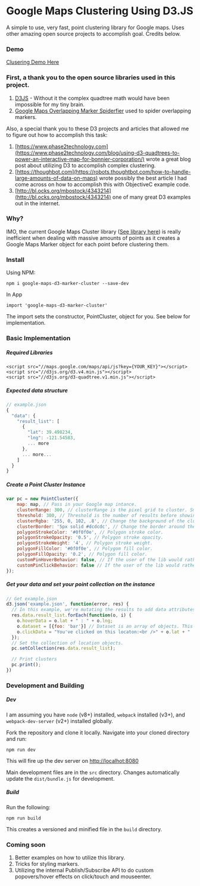 # Google Maps Clustering Using D3.JS

A simple to use, very fast, point clustering library for Google maps. Uses other amazing open source projects to accomplish goal. Credits below.

### Demo

[Clusering Demo Here](http://iamjpg.github.io/GoogleMapsPointClusterD3/)

### First, a thank you to the open source libraries used in this project.

1. [D3JS](https://d3js.org/) - Without it the complex quadtree math would have been impossible for my tiny brain.
2. [Google Maps Overlapping Marker Spiderfier](https://github.com/jawj/OverlappingMarkerSpiderfier) used to spider overlapping markers.

Also, a special thank you to these D3 projects and articles that allowed me to figure out how to accomplish this task:

1. [https://www.phase2technology.com](https://www.phase2technology.com/blog/using-d3-quadtrees-to-power-an-interactive-map-for-bonnier-corporation/) wrote a great blog post about utilizing D3 to accomplish complex clustering.
2. [https://thoughbot.com](https://robots.thoughtbot.com/how-to-handle-large-amounts-of-data-on-maps) wrote possibly the best article I had come across on how to accomplish this with ObjectiveC example code.
3. [http://bl.ocks.org/mbostock/4343214](http://bl.ocks.org/mbostock/4343214) one of many great D3 examples out in the internet.

### Why?

IMO, the current Google Maps Cluster library ([See library here](https://github.com/googlemaps/js-marker-clusterer)) is really inefficient when dealing with massive amounts of points as it creates a Google Maps Marker object for each point before clustering them.

### Install

Using NPM:

```
npm i google-maps-d3-marker-cluster --save-dev
```

In App
```
import 'google-maps-d3-marker-cluster'
```

The import sets the constructor, PointCluster, object for you. See below for implementation.

###  Basic Implementation

##### Required Libraries

```
<script src="//maps.google.com/maps/api/js?key={YOUR_KEY}"></script>
<script src="//d3js.org/d3.v4.min.js"></script>
<script src="//d3js.org/d3-quadtree.v1.min.js"></script>
```

##### Expected data structure

```javascript
// example.json
{
  "data": {
    "result_list": [
      {
        "lat": 39.498234,
        "lng": -121.54583,
        ... more
      },
      ... more...
    ]
  }
}
```

##### Create a Point Cluster Instance

```javascript
var pc = new PointCluster({
    map: map, // Pass in your Google map intance.
    clusterRange: 300, // clusterRange is the pixel grid to cluster. Smaller = more clusters / Larger = less clusters.
    threshold: 300, // Threshold is the number of results before showing markers,
    clusterRgba: '255, 0, 102, .8', // Change the background of the cluster icon. RGBA only.
    clusterBorder: '5px solid #dcdcdc', // Change the border around the icon. HEX only.
    polygonStrokeColor: '#0f0f0e', // Polygon stroke color.
    polygonStrokeOpacity: '0.5', // Polygon stroke opacity.
    polygonStrokeWeight: '4', // Polygon stroke weight.
    polygonFillColor: '#0f0f0e', // Polygom fill color.
    polygonFillOpacity: '0.2', // Polygon fill color.
    customPinHoverBehavior: false, // If the user of the lib would rather not use internal overlay and opt for their own hover behavior.
    customPinClickBehavior: false // If the user of the lib would rather not use internal overlay and opt for their own click behavior.
});
```

##### Get your data and set your point collection on the instance

```javascript
// Get example.json
d3.json('example.json', function(error, res) {
  // In this example, we're mutating the results to add data attributes, hover data, and click data. This can obviously be done without mutation... 
  res.data.result_list.forEach(function(o, i) {
    o.hoverData = o.lat + " : " + o.lng;
    o.dataset = [{foo: 'bar'}] // Dataset is an array of objects. This would add: data-foo="bar" to marker points.
    o.clickData = "You've clicked on this locaton:<br />" + o.lat + " : " + o.lng; // Data to present on click of a marker point
  });
  // Set the collection of location objects.
  pc.setCollection(res.data.result_list);

  // Print clusters
  pc.print();
})
```

### Development and Building

##### Dev

I am assuming you have `node` (v8+) installed, `webpack` installed (v3+), and `webpack-dev-server` (v2+) installed globally.

Fork the repository and clone it locally. Navigate into your cloned directory and run:

```
npm run dev
```

This will fire up the dev server on [http://localhot:8080](http://localhot:8080)

Main development files are in the `src` directory. Changes automatically update the `dist/bundle.js` for development.

##### Build

Run the following:

```
npm run build
```

This creates a versioned and minified file in the `build` directory.

### Coming soon

1. Better examples on how to utilize this library.
2. Tricks for styling markers. 
3. Utilizing the internal Publish/Subscribe API to do custom popovers/hover effects on click/touch and mouseenter.